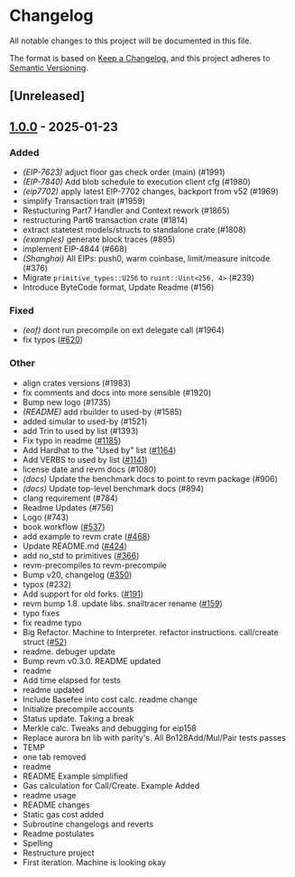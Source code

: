 # Changelog

All notable changes to this project will be documented in this file.

The format is based on [Keep a Changelog](https://keepachangelog.com/en/1.0.0/),
and this project adheres to [Semantic Versioning](https://semver.org/spec/v2.0.0.html).

## [Unreleased]

## [1.0.0](https://github.com/clabby/revm/releases/tag/revm-statetest-types-v1.0.0) - 2025-01-23

### Added

- *(EIP-7623)* adjuct floor gas check order (main) (#1991)
- *(EIP-7840)* Add blob schedule to execution client cfg (#1980)
- *(eip7702)* apply latest EIP-7702 changes, backport from v52 (#1969)
- simplify Transaction trait (#1959)
- Restucturing Part7 Handler and Context rework (#1865)
- restructuring Part6 transaction crate (#1814)
- extract statetest models/structs to standalone crate (#1808)
- *(examples)* generate block traces (#895)
- implement EIP-4844 (#668)
- *(Shanghai)* All EIPs: push0, warm coinbase, limit/measure initcode (#376)
- Migrate `primitive_types::U256` to `ruint::Uint<256, 4>` (#239)
- Introduce ByteCode format, Update Readme (#156)

### Fixed

- *(eof)* dont run precompile on ext delegate call (#1964)
- fix typos ([#620](https://github.com/clabby/revm/pull/620))

### Other

- align crates versions (#1983)
- fix comments and docs into more sensible (#1920)
- Bump new logo (#1735)
- *(README)* add rbuilder to used-by (#1585)
- added simular to used-by (#1521)
- add Trin to used by list (#1393)
- Fix typo in readme ([#1185](https://github.com/clabby/revm/pull/1185))
- Add Hardhat to the "Used by" list ([#1164](https://github.com/clabby/revm/pull/1164))
- Add VERBS to used by list ([#1141](https://github.com/clabby/revm/pull/1141))
- license date and revm docs (#1080)
- *(docs)* Update the benchmark docs to point to revm package (#906)
- *(docs)* Update top-level benchmark docs (#894)
- clang requirement (#784)
- Readme Updates (#756)
- Logo (#743)
- book workflow ([#537](https://github.com/clabby/revm/pull/537))
- add example to revm crate ([#468](https://github.com/clabby/revm/pull/468))
- Update README.md ([#424](https://github.com/clabby/revm/pull/424))
- add no_std to primitives ([#366](https://github.com/clabby/revm/pull/366))
- revm-precompiles to revm-precompile
- Bump v20, changelog ([#350](https://github.com/clabby/revm/pull/350))
- typos (#232)
- Add support for old forks. ([#191](https://github.com/clabby/revm/pull/191))
- revm bump 1.8. update libs. snailtracer rename ([#159](https://github.com/clabby/revm/pull/159))
- typo fixes
- fix readme typo
- Big Refactor. Machine to Interpreter. refactor instructions. call/create struct ([#52](https://github.com/clabby/revm/pull/52))
- readme. debuger update
- Bump revm v0.3.0. README updated
- readme
- Add time elapsed for tests
- readme updated
- Include Basefee into cost calc. readme change
- Initialize precompile accounts
- Status update. Taking a break
- Merkle calc. Tweaks and debugging for eip158
- Replace aurora bn lib with parity's. All Bn128Add/Mul/Pair tests passes
- TEMP
- one tab removed
- readme
- README Example simplified
- Gas calculation for Call/Create. Example Added
- readme usage
- README changes
- Static gas cost added
- Subroutine changelogs and reverts
- Readme postulates
- Spelling
- Restructure project
- First iteration. Machine is looking okay
